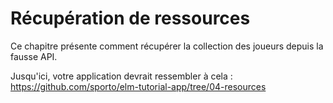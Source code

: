 # Récupération de ressources

Ce chapitre présente comment récupérer la collection des joueurs depuis la fausse API.

Jusqu'ici, votre application devrait ressembler à cela : <https://github.com/sporto/elm-tutorial-app/tree/04-resources>
